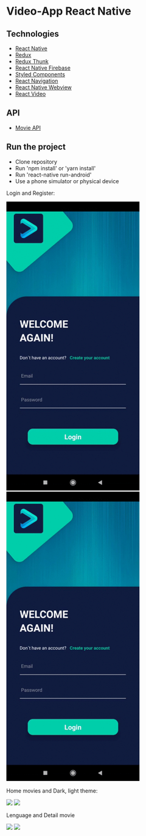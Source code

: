 # Video-App React Native

## Technologies

- [React Native](https://facebook.github.io/react-native/)
- [Redux](https://redux.js.org/)
- [Redux Thunk](https://github.com/reduxjs/redux-thunk)
- [React Native Firebase](https://rnfirebase.io/)
- [Styled Components](https://styled-components.com/)
- [React Navigation](https://reactnavigation.org/)
- [React Native Webview](https://github.com/react-native-community/react-native-webview)
- [React Video](https://github.com/react-native-community/react-native-video)


## API
- [Movie API](https://developers.themoviedb.org/3/getting-started/introduction)


## Run the project

- Clone repository
- Run 'npm install' or 'yarn install'
- Run 'react-native run-android'
- Use a phone simulator or physical device

Login and Register:

<img src="resources/Gifs/Login.gif" width="350">  <img src="resources/Gifs/Register.gif" width="350">

Home movies and Dark, light theme:

<img src="resources/Gifs/Home.gif" width="350">  <img src="resources/Gifs/Dark.gif" width="350">

Lenguage and Detail movie

<img src="resources/Gifs/Lenguage.gif" width="350">  <img src="resources/Gifs/Detail.gif" width="350">

